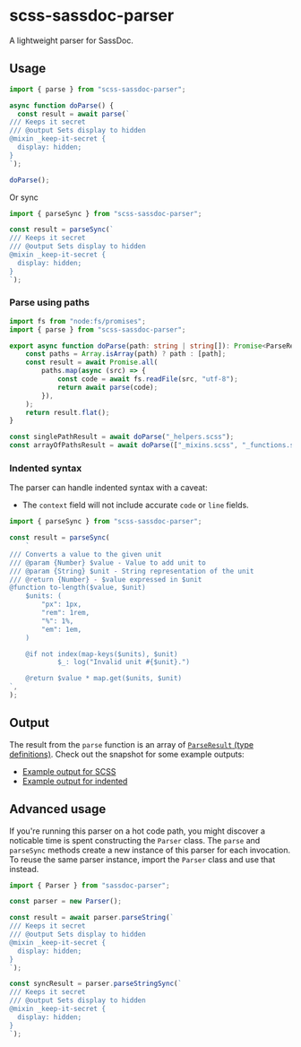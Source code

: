 # scss-sassdoc-parser

A lightweight parser for SassDoc.

## Usage

```ts
import { parse } from "scss-sassdoc-parser";

async function doParse() {
  const result = await parse(`
/// Keeps it secret
/// @output Sets display to hidden
@mixin _keep-it-secret {
  display: hidden;
}
`);

doParse();
```

Or sync

```ts
import { parseSync } from "scss-sassdoc-parser";

const result = parseSync(`
/// Keeps it secret
/// @output Sets display to hidden
@mixin _keep-it-secret {
  display: hidden;
}
`);
```

### Parse using paths

```ts
import fs from "node:fs/promises";
import { parse } from "scss-sassdoc-parser";

export async function doParse(path: string | string[]): Promise<ParseResult[]> {
	const paths = Array.isArray(path) ? path : [path];
	const result = await Promise.all(
		paths.map(async (src) => {
			const code = await fs.readFile(src, "utf-8");
			return await parse(code);
		}),
	);
	return result.flat();
}

const singlePathResult = await doParse("_helpers.scss");
const arrayOfPathsResult = await doParse(["_mixins.scss", "_functions.scss"]);
```

### Indented syntax

The parser can handle indented syntax with a caveat:

- The `context` field will not include accurate `code` or `line` fields.

```js
import { parseSync } from "scss-sassdoc-parser";

const result = parseSync(
	`
/// Converts a value to the given unit
/// @param {Number} $value - Value to add unit to
/// @param {String} $unit - String representation of the unit
/// @return {Number} - $value expressed in $unit
@function to-length($value, $unit)
	$units: (
		"px": 1px,
		"rem": 1rem,
		"%": 1%,
		"em": 1em,
	)

	@if not index(map-keys($units), $unit)
			$_: log("Invalid unit #{$unit}.")

	@return $value * map.get($units, $unit)
`,
);
```

## Output

The result from the `parse` function is an array of [`ParseResult` (type definitions)](/src/types.ts#L87). Check out the snapshot for some example outputs:

- [Example output for SCSS](/src/sassdoc-parser.test.ts)
- [Example output for indented](/src/sassdoc-parser-indented.test.ts)

## Advanced usage

If you're running this parser on a hot code path, you might discover a noticable time is spent constructing the `Parser` class. The `parse` and `parseSync` methods create a new instance of this parser for each invocation. To reuse the same parser instance,
import the `Parser` class and use that instead.

```js
import { Parser } from "sassdoc-parser";

const parser = new Parser();

const result = await parser.parseString(`
/// Keeps it secret
/// @output Sets display to hidden
@mixin _keep-it-secret {
  display: hidden;
}
`);

const syncResult = parser.parseStringSync(`
/// Keeps it secret
/// @output Sets display to hidden
@mixin _keep-it-secret {
  display: hidden;
}
`);
```
